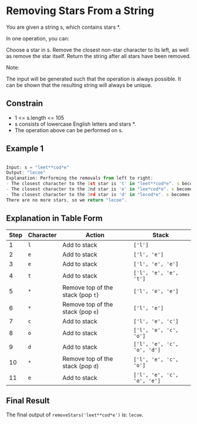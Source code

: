 

# Removing Stars From a String

You are given a string s, which contains stars *.

In one operation, you can:

Choose a star in s.
Remove the closest non-star character to its left, as well as remove the star itself.
Return the string after all stars have been removed.

Note:

The input will be generated such that the operation is always possible.
It can be shown that the resulting string will always be unique.


## Constrain

- 1 <= s.length <= 105
- s consists of lowercase English letters and stars *.
- The operation above can be performed on s.




## Example 1

```javascript

Input: s = "leet**cod*e"
Output: "lecoe"
Explanation: Performing the removals from left to right:
- The closest character to the 1st star is 't' in "leet**cod*e". s becomes "lee*cod*e".
- The closest character to the 2nd star is 'e' in "lee*cod*e". s becomes "lecod*e".
- The closest character to the 3rd star is 'd' in "lecod*e". s becomes "lecoe".
There are no more stars, so we return "lecoe".

```





## Explanation in Table Form

| **Step** | **Character** | **Action**                               | **Stack**        |
|----------|---------------|------------------------------------------|------------------|
| 1        | `l`           | Add to stack                            | `['l']`          |
| 2        | `e`           | Add to stack                            | `['l', 'e']`     |
| 3        | `e`           | Add to stack                            | `['l', 'e', 'e']`|
| 4        | `t`           | Add to stack                            | `['l', 'e', 'e', 't']` |
| 5        | `*`           | Remove top of the stack (pop `t`)        | `['l', 'e', 'e']`|
| 6        | `*`           | Remove top of the stack (pop `e`)        | `['l', 'e']`     |
| 7        | `c`           | Add to stack                            | `['l', 'e', 'c']`|
| 8        | `o`           | Add to stack                            | `['l', 'e', 'c', 'o']`|
| 9        | `d`           | Add to stack                            | `['l', 'e', 'c', 'o', 'd']`|
| 10       | `*`           | Remove top of the stack (pop `d`)        | `['l', 'e', 'c', 'o']`|
| 11       | `e`           | Add to stack                            | `['l', 'e', 'c', 'o', 'e']`|



## Final Result

The final output of `removeStars('leet**cod*e')` is: `lecoe`.
